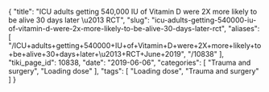 {
    "title": "ICU adults getting 540,000 IU of Vitamin D were 2X more likely to be alive 30 days later \u2013 RCT",
    "slug": "icu-adults-getting-540000-iu-of-vitamin-d-were-2x-more-likely-to-be-alive-30-days-later-rct",
    "aliases": [
        "/ICU+adults+getting+540000+IU+of+Vitamin+D+were+2X+more+likely+to+be+alive+30+days+later+\u2013+RCT+June+2019",
        "/10838"
    ],
    "tiki_page_id": 10838,
    "date": "2019-06-06",
    "categories": [
        "Trauma and surgery",
        "Loading dose"
    ],
    "tags": [
        "Loading dose",
        "Trauma and surgery"
    ]
}